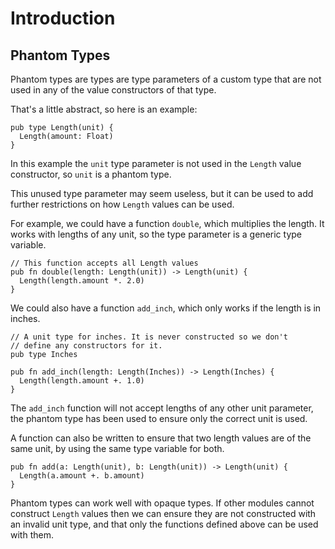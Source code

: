 # Introduction

## Phantom Types

Phantom types are types are type parameters of a custom type that are not used in any of the value constructors of that type.

That's a little abstract, so here is an example:

```gleam
pub type Length(unit) {
  Length(amount: Float)
}
```

In this example the `unit` type parameter is not used in the `Length` value constructor, so `unit` is a phantom type.

This unused type parameter may seem useless, but it can be used to add further restrictions on how `Length` values can be used.

For example, we could have a function `double`, which multiplies the length. It works with lengths of any unit, so the type parameter is a generic type variable.

```gleam
// This function accepts all Length values
pub fn double(length: Length(unit)) -> Length(unit) {
  Length(length.amount *. 2.0)
}
```

We could also have a function `add_inch`, which only works if the length is in inches.

```gleam
// A unit type for inches. It is never constructed so we don't
// define any constructors for it.
pub type Inches

pub fn add_inch(length: Length(Inches)) -> Length(Inches) {
  Length(length.amount +. 1.0)
}
```

The `add_inch` function will not accept lengths of any other unit parameter, the phantom type has been used to ensure only the correct unit is used.

A function can also be written to ensure that two length values are of the same unit, by using the same type variable for both.

```gleam
pub fn add(a: Length(unit), b: Length(unit)) -> Length(unit) {
  Length(a.amount +. b.amount)
}
```

Phantom types can work well with opaque types. If other modules cannot construct `Length` values then we can ensure they are not constructed with an invalid unit type, and that only the functions defined above can be used with them.
